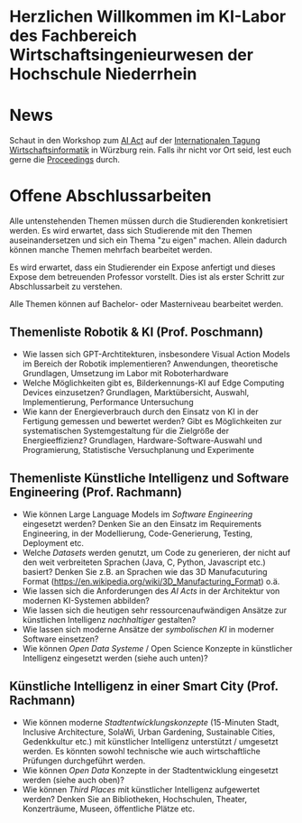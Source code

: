 # Herzlichen Willkommen im KI-Labor des Fachbereich Wirtschaftsingenieurwesen der Hochschule Niederrhein


# News
Schaut in den Workshop zum [AI Act](https://sites.google.com/view/wi2024aiact/) auf der [Internationalen Tagung Wirtschaftsinformatik](https://wi2024.de/) in Würzburg rein. Falls ihr nicht vor Ort seid, lest euch gerne die [Proceedings](https://aisel.aisnet.org/wi/) durch. 



# Offene Abschlussarbeiten
Alle untenstehenden Themen müssen durch die Studierenden konkretisiert werden. Es wird erwartet, dass sich Studierende mit den Themen auseinandersetzen und sich ein Thema "zu eigen" machen. Allein dadurch können manche Themen mehrfach bearbeitet werden.

Es wird erwartet, dass ein Studierender ein Expose anfertigt und dieses Expose dem betreuenden Professor vorstellt. Dies ist als erster Schritt zur Abschlussarbeit zu verstehen.

Alle Themen können auf Bachelor- oder Masterniveau bearbeitet werden.

## Themenliste Robotik & KI  (Prof. Poschmann)
- Wie lassen sich GPT-Archtitekturen, insbesondere Visual Action Models im Bereich der Robotik implementieren? Anwendungen, theoretische Grundlagen, Umsetzung im Labor mit Roboterhardware
- Welche Möglichkeiten gibt es, Bilderkennungs-KI auf Edge Computing Devices einzusetzen? Grundlagen, Marktübersicht, Auswahl, Implementierung, Performance Untersuchung
- Wie kann der Energieverbrauch durch den Einsatz von KI in der Fertigung gemessen und bewertet werden? Gibt es Möglichkeiten zur systematischen Systemgestaltung für die Zielgröße der Energieeffizienz? Grundlagen, Hardware-Software-Auswahl und Programierung, Statistische Versuchplanung und Experimente


## Themenliste Künstliche Intelligenz und Software Engineering (Prof. Rachmann)

- Wie können Large Language Models im *Software Engineering* eingesetzt werden? Denken Sie an den Einsatz im Requirements Engineering, in der Modellierung, Code-Generierung, Testing, Deployment etc.
- Welche *Datasets* werden genutzt, um Code zu generieren, der nicht auf den weit verbreiteten Sprachen (Java, C, Python, Javascript etc.) basiert? Denken Sie z.B. an Sprachen wie das 3D Manufacuturing Format (https://en.wikipedia.org/wiki/3D_Manufacturing_Format) o.ä.
- Wie lassen sich die Anforderungen des *AI Acts* in der Architektur von modernen KI-Systemen abbilden?
- Wie lassen sich die heutigen sehr ressourcenaufwändigen Ansätze zur künstlichen Intelligenz *nachhaltiger* gestalten?
- Wie lassen sich moderne Ansätze der *symbolischen KI* in moderner Software einsetzen?
- Wie können *Open Data Systeme* / Open Science Konzepte in künstlicher Intelligenz eingesetzt werden (siehe auch unten)?

## Künstliche Intelligenz in einer Smart City (Prof. Rachmann)

- Wie können moderne *Stadtentwicklungskonzepte* (15-Minuten Stadt, Inclusive Architecture, SolaWi, Urban Gardening, Sustainable Cities, Gedenkkultur etc.) mit künstlicher Intelligenz unterstützt / umgesetzt werden. Es könnten sowohl technische wie auch wirtschaftliche Prüfungen durchgeführt werden.
- Wie können *Open Data* Konzepte in der Stadtentwicklung eingesetzt werden (siehe auch oben)?
- Wie können *Third Places* mit künstlicher Intelligenz aufgewertet werden? Denken Sie an Bibliotheken, Hochschulen, Theater, Konzerträume, Museen, öffentliche Plätze etc.
